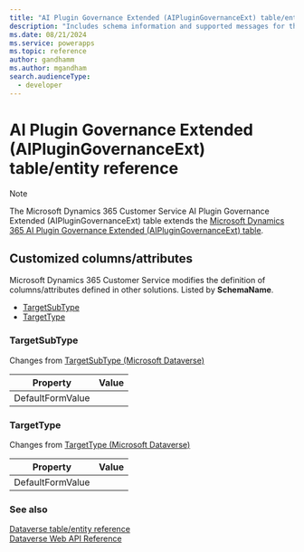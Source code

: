 ```yaml
---
title: "AI Plugin Governance Extended (AIPluginGovernanceExt) table/entity reference (Microsoft Dynamics 365 Customer Service)"
description: "Includes schema information and supported messages for the AI Plugin Governance Extended (AIPluginGovernanceExt) table/entity with Microsoft Dynamics 365 Customer Service."
ms.date: 08/21/2024
ms.service: powerapps
ms.topic: reference
author: gandhamm
ms.author: mgandham
search.audienceType: 
  - developer
---
```


# AI Plugin Governance Extended (AIPluginGovernanceExt) table/entity reference



> [!NOTE]
> The Microsoft Dynamics 365 Customer Service AI Plugin Governance Extended (AIPluginGovernanceExt) table extends the [Microsoft Dynamics 365 AI Plugin Governance Extended (AIPluginGovernanceExt) table](/dynamics365/developer/entities/aiplugingovernanceext).



## Customized columns/attributes

Microsoft Dynamics 365 Customer Service modifies the definition of columns/attributes defined in other solutions. Listed by **SchemaName**.

- [TargetSubType](#BKMK_TargetSubType)
- [TargetType](#BKMK_TargetType)

### <a name="BKMK_TargetSubType"></a> TargetSubType

Changes from [TargetSubType (Microsoft Dataverse)](/power-apps/developer/data-platform/reference/entities/aiplugingovernanceext#BKMK_TargetSubType)

|Property|Value|
|---|---|
|DefaultFormValue||


### <a name="BKMK_TargetType"></a> TargetType

Changes from [TargetType (Microsoft Dataverse)](/power-apps/developer/data-platform/reference/entities/aiplugingovernanceext#BKMK_TargetType)

|Property|Value|
|---|---|
|DefaultFormValue||




### See also

[Dataverse table/entity reference](../about-entity-reference.md)  
[Dataverse Web API Reference](/power-apps/developer/data-platform/webapi/reference/about)   

